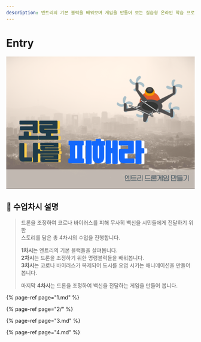 ```yaml
---
description: 엔트리의 기본 블럭을 배워보며 게임을 만들어 보는 실습형 온라인 학습 프로그램
---
```


# Entry

![](../.gitbook/assets/2-1-.png)

## 🚩  수업차시 설명



> 드론을 조정하여  코로나 바이러스를 피해 무사히 백신을 시민들에게 전달하기 위한   
> 스토리를 담은 총 4차시의 수업을 진행합니다.  
>   
> **1차시**는 엔트리의 기본 블럭들을 살펴봅니다.  
> **2차시**는 드론을 조정하기 위한 명령블럭들을 배워봅니다.  
> **3차시**는 코로나 바이러스가 복제되어 도시를 오염 시키는 애니메이션을 만들어 봅니다.  
>   
> 마지막 **4차시**는 드론을 조정하여 백신을 전달하는 게임을 만들어 봅니다.

  


{% page-ref page="1.md" %}

{% page-ref page="2/" %}

{% page-ref page="3.md" %}

{% page-ref page="4.md" %}



